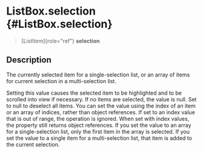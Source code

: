 ListBox.selection {#ListBox.selection}
=================

> [ListItem]{role="ref"} **selection**

Description
-----------

The currently selected item for a single-selection list, or an array of
items for current selection in a multi-selection list.

Setting this value causes the selected item to be highlighted and to be
scrolled into view if necessary. If no items are selected, the value is
null. Set to null to deselect all items. You can set the value using the
index of an item or an array of indices, rather than object references.
If set to an index value that is out of range, the operation is ignored.
When set with index values, the property still returns object
references. If you set the value to an array for a single-selection
list, only the first item in the array is selected. If you set the value
to a single item for a multi-selection list, that item is added to the
current selection.
